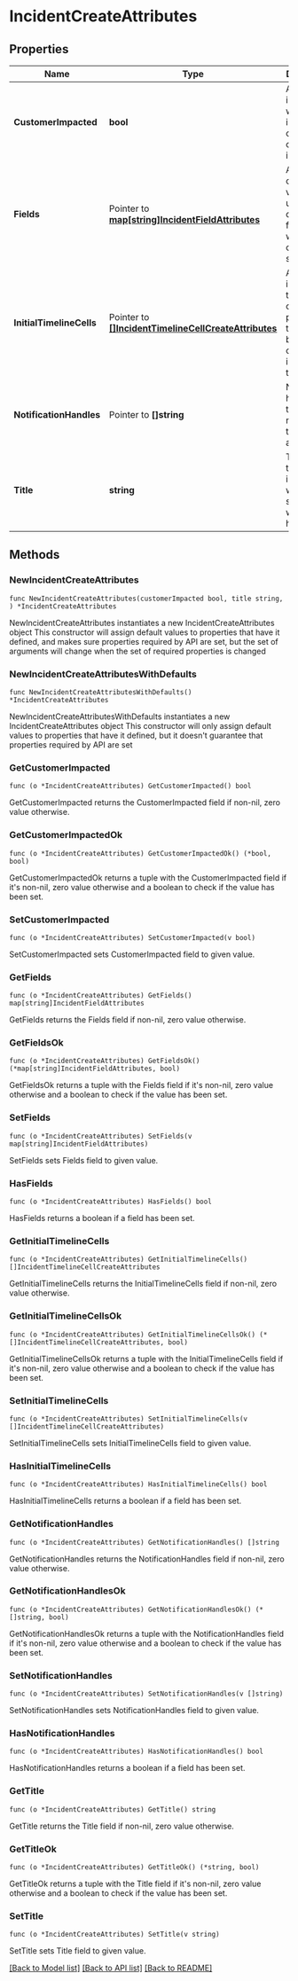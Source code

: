 # IncidentCreateAttributes

## Properties

Name | Type | Description | Notes
---- | ---- | ----------- | ------
**CustomerImpacted** | **bool** | A flag indicating whether the incident caused customer impact. | 
**Fields** | Pointer to [**map[string]IncidentFieldAttributes**](IncidentFieldAttributes.md) | A condensed view of the user-defined fields for which to create initial selections. | [optional] 
**InitialTimelineCells** | Pointer to [**[]IncidentTimelineCellCreateAttributes**](IncidentTimelineCellCreateAttributes.md) | An array of initial timeline cells to be placed at the beginning of the incident timeline. | [optional] 
**NotificationHandles** | Pointer to **[]string** | Notification handles that will be notified of the incident at creation. | [optional] 
**Title** | **string** | The title of the incident, which summarizes what happened. | 

## Methods

### NewIncidentCreateAttributes

`func NewIncidentCreateAttributes(customerImpacted bool, title string, ) *IncidentCreateAttributes`

NewIncidentCreateAttributes instantiates a new IncidentCreateAttributes object
This constructor will assign default values to properties that have it defined,
and makes sure properties required by API are set, but the set of arguments
will change when the set of required properties is changed

### NewIncidentCreateAttributesWithDefaults

`func NewIncidentCreateAttributesWithDefaults() *IncidentCreateAttributes`

NewIncidentCreateAttributesWithDefaults instantiates a new IncidentCreateAttributes object
This constructor will only assign default values to properties that have it defined,
but it doesn't guarantee that properties required by API are set

### GetCustomerImpacted

`func (o *IncidentCreateAttributes) GetCustomerImpacted() bool`

GetCustomerImpacted returns the CustomerImpacted field if non-nil, zero value otherwise.

### GetCustomerImpactedOk

`func (o *IncidentCreateAttributes) GetCustomerImpactedOk() (*bool, bool)`

GetCustomerImpactedOk returns a tuple with the CustomerImpacted field if it's non-nil, zero value otherwise
and a boolean to check if the value has been set.

### SetCustomerImpacted

`func (o *IncidentCreateAttributes) SetCustomerImpacted(v bool)`

SetCustomerImpacted sets CustomerImpacted field to given value.


### GetFields

`func (o *IncidentCreateAttributes) GetFields() map[string]IncidentFieldAttributes`

GetFields returns the Fields field if non-nil, zero value otherwise.

### GetFieldsOk

`func (o *IncidentCreateAttributes) GetFieldsOk() (*map[string]IncidentFieldAttributes, bool)`

GetFieldsOk returns a tuple with the Fields field if it's non-nil, zero value otherwise
and a boolean to check if the value has been set.

### SetFields

`func (o *IncidentCreateAttributes) SetFields(v map[string]IncidentFieldAttributes)`

SetFields sets Fields field to given value.

### HasFields

`func (o *IncidentCreateAttributes) HasFields() bool`

HasFields returns a boolean if a field has been set.

### GetInitialTimelineCells

`func (o *IncidentCreateAttributes) GetInitialTimelineCells() []IncidentTimelineCellCreateAttributes`

GetInitialTimelineCells returns the InitialTimelineCells field if non-nil, zero value otherwise.

### GetInitialTimelineCellsOk

`func (o *IncidentCreateAttributes) GetInitialTimelineCellsOk() (*[]IncidentTimelineCellCreateAttributes, bool)`

GetInitialTimelineCellsOk returns a tuple with the InitialTimelineCells field if it's non-nil, zero value otherwise
and a boolean to check if the value has been set.

### SetInitialTimelineCells

`func (o *IncidentCreateAttributes) SetInitialTimelineCells(v []IncidentTimelineCellCreateAttributes)`

SetInitialTimelineCells sets InitialTimelineCells field to given value.

### HasInitialTimelineCells

`func (o *IncidentCreateAttributes) HasInitialTimelineCells() bool`

HasInitialTimelineCells returns a boolean if a field has been set.

### GetNotificationHandles

`func (o *IncidentCreateAttributes) GetNotificationHandles() []string`

GetNotificationHandles returns the NotificationHandles field if non-nil, zero value otherwise.

### GetNotificationHandlesOk

`func (o *IncidentCreateAttributes) GetNotificationHandlesOk() (*[]string, bool)`

GetNotificationHandlesOk returns a tuple with the NotificationHandles field if it's non-nil, zero value otherwise
and a boolean to check if the value has been set.

### SetNotificationHandles

`func (o *IncidentCreateAttributes) SetNotificationHandles(v []string)`

SetNotificationHandles sets NotificationHandles field to given value.

### HasNotificationHandles

`func (o *IncidentCreateAttributes) HasNotificationHandles() bool`

HasNotificationHandles returns a boolean if a field has been set.

### GetTitle

`func (o *IncidentCreateAttributes) GetTitle() string`

GetTitle returns the Title field if non-nil, zero value otherwise.

### GetTitleOk

`func (o *IncidentCreateAttributes) GetTitleOk() (*string, bool)`

GetTitleOk returns a tuple with the Title field if it's non-nil, zero value otherwise
and a boolean to check if the value has been set.

### SetTitle

`func (o *IncidentCreateAttributes) SetTitle(v string)`

SetTitle sets Title field to given value.



[[Back to Model list]](../README.md#documentation-for-models) [[Back to API list]](../README.md#documentation-for-api-endpoints) [[Back to README]](../README.md)


